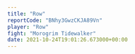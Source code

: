 ```yaml
---
title: "Row"
reportCode: "BNhy3GwzCKJA89Vn"
player: "Row"
fight: "Morogrim Tidewalker"
date: 2021-10-24T19:01:26.673000+00:00
---
```

